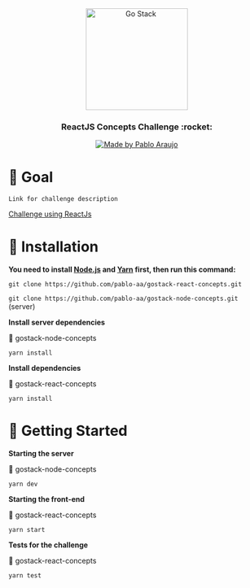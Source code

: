<div align="center">
  <a href="https://rocketseat.com.br/gostack">
    <img alt="Go Stack" title="Go Stack" src="https://camo.githubusercontent.com/d25397e9df01fe7882dcc1cbc96bdf052ffd7d0c/68747470733a2f2f73746f726167652e676f6f676c65617069732e636f6d2f676f6c64656e2d77696e642f626f6f7463616d702d676f737461636b2f6865616465722d6465736166696f732e706e67" height="200px" />
  </a>
</div>
<div align="center">
  <h3>ReactJS Concepts Challenge :rocket:</h3>
    <a href="https://github.com/pablo-aa"><img src="https://img.shields.io/badge/Made%20by-Pablo%20Araujo-%23ea004f" alt="Made by Pablo Araujo"></a>
</div>

# :dart: Goal
```Link for challenge description```

<a href="https://github.com/Rocketseat/bootcamp-gostack-desafios/tree/master/desafio-conceitos-reactjs">
  Challenge using ReactJs
</a>

# :construction_worker: Installation

**You need to install [Node.js](https://nodejs.org/en/download/) and [Yarn](https://yarnpkg.com/) first, then run this command:**

```git clone https://github.com/pablo-aa/gostack-react-concepts.git```

```git clone https://github.com/pablo-aa/gostack-node-concepts.git``` (server)


**Install server dependencies**

:file_folder: gostack-node-concepts

```yarn install```


**Install dependencies**

:file_folder: gostack-react-concepts

```yarn install```

# :runner: Getting Started


**Starting the server**

:file_folder: gostack-node-concepts

```yarn dev```

**Starting the front-end**

:file_folder: gostack-react-concepts

```yarn start```

**Tests for the challenge**

:file_folder: gostack-react-concepts

```yarn test```

